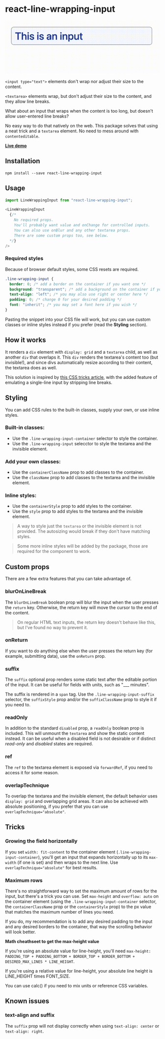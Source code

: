 # react-line-wrapping-input

![Demo GIF](./demo_gif.gif)

`<input type="text">` elements don't wrap nor adjust their size to the content.

`<textarea>` elements wrap, but don't adjust their size to the content, and they allow line breaks.

What about an input that wraps when the content is too long, but doesn't allow user-entered line breaks?

No easy way to do that natively on the web. This package solves that using a neat trick and a `textarea` element. No need to mess around with `contenteditable`.

**[Live demo](https://codesandbox.io/s/react-line-wrapping-input-examples-k53r2b)**

## Installation

```
npm install --save react-line-wrapping-input
```

## Usage

```js
import LineWrappingInput from "react-line-wrapping-input";
```

```js
<LineWrappingInput
  {/*
    No required props.
    You'll probably want value and onChange for controlled inputs.
    You can also use onBlur and any other textarea props.
    There are some custom props too, see below.
  */}
/>
```

### Required styles

Because of browser default styles, some CSS resets are required.

```css
.line-wrapping-input {
  border: 0; /* add a border on the container if you want one */
  background: "transparent"; /* add a background on the container if you want one */
  text-align: "left"; /* you may also use right or center here */
  padding: 0; /* change 0 for your desired padding */
  font: "inherit"; /* you may set a font here if you wish */
}
```

Pasting the snippet into your CSS file will work, but you can use custom classes or inline styles instead if you prefer (read the **Styling** section).

## How it works

It renders a `div` element with `display: grid` and a `textarea` child, as well as another `div` that overlaps it. This `div` renders the textarea's content too (but invisible!), and since divs automatically resize according to their content, the textarea does as well.

This solution is inspired by [this CSS tricks article](https://css-tricks.com/the-cleanest-trick-for-autogrowing-textareas/), with the added feature of emulating a single-line input by stripping line breaks.

## Styling

You can add CSS rules to the built-in classes, supply your own, or use inline styles.

### Built-in classes:

- Use the `.line-wrapping-input-container` selector to style the container.
- Use the `.line-wrapping-input` selecctor to style the textarea and the invisible element.

### Add your own classes:

- Use the `containerClassName` prop to add classes to the container.
- Use the `className` prop to add classes to the textarea and the invisible element.

### Inline styles:

- Use the `containerStyle` prop to add styles to the container.
- Use the `style` prop to add styles to the textarea and the invisible element.

> A way to style just the `textarea` or the invisible element is not provided. The autosizing would break if they don't have matching styles.

> Some more inline styles will be added by the package, those are required for the component to work.

## Custom props

There are a few extra features that you can take advantage of.

### blurOnLineBreak

The `blurOnLineBreak` boolean prop will blur the input when the user presses the `return` key. Otherwise, the return key will move the cursor to the end of the content.

> On regular HTML text inputs, the return key doesn't behave like this, but I've found no way to prevent it.

<!-- TODO find a way to prevent return key behavior -->

### onReturn

If you want to do anything else when the user presses the return key (for example, submitting data), use the `onReturn` prop.

### suffix

The `suffix` optional prop renders some static text after the editable portion of the input. It can be useful for fields with units, such as "\_\_\_ minutes".

The suffix is rendered in a `span` tag. Use the `.line-wrapping-input-suffix` selector, the `suffixStyle` prop and/or the `suffixClassName` prop to style it if you need to.

### readOnly

In addition to the standard `disabled` prop, a `readOnly` boolean prop is included. This will unmount the `textarea` and show the static content instead. It can be useful when a disabled field is not desirable or if distinct _read-only_ and _disabled_ states are required.

### ref

The `ref` to the textarea element is exposed via `forwardRef`, if you need to access it for some reason.

### overlapTechnique

To overlap the textarea and the invisible element, the default behavior uses `display: grid` and overlapping grid areas. It can also be achieved with absolute positioning, if you prefer that you can use `overlapTechnique="absolute"`.

## Tricks

### Growing the field horizontally

If you set `width: fit-content` to the container element (`.line-wrapping-input-container`), you'll get an input that expands horizontally up to its `max-width` (if one is set) and then wraps to the next line. Use `overlapTechnique="absolute"` for best results.

### Maximum rows

There's no straightforward way to set the maximum amount of rows for the input, but there's a trick you can use. Set `max-height` and `overflow: auto` on the container element (using the `.line-wrapping-input-container` selector, the `containerClassName` prop or the `containerStyle` prop) to the px value that matches the maximum number of lines you need.

If you do, my recommendation is to add any desired padding to the input and any desired borders to the container, that way the scrolling behavior will look better.

**Math cheathseet to get the max-height value**

If you're using an absolute value for line-height, you'll need `max-height: PADDING_TOP + PADDING_BOTTOM + BORDER_TOP + BORDER_BOTTOM + DESIRED_MAX_LINES * LINE_HEIGHT`.

If you're using a relative value for line-height, your absolute line height is LINE_HEIGHT times FONT_SIZE.

You can use calc() if you need to mix units or reference CSS variables.

## Known issues

### text-align and suffix

The `suffix` prop will not display correctly when using `text-align: center` or `text-align: right`.
